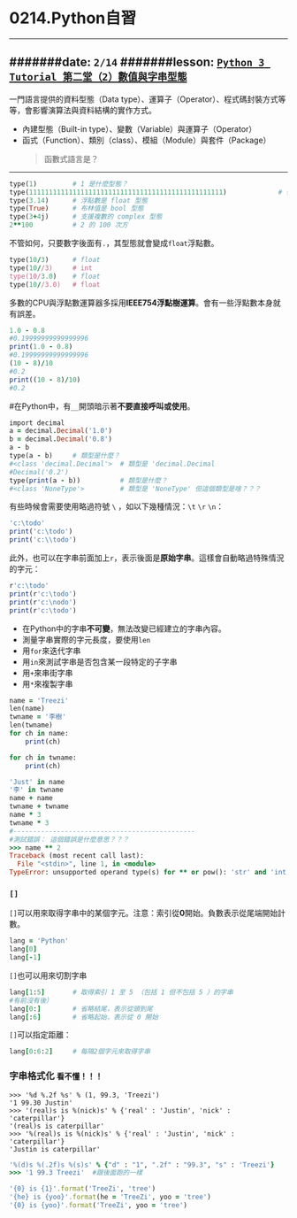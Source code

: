 # 0214.Python自習

-----------------------------------
#######date: 	`2/14`
#######lesson: 	[`Python 3 Tutorial 第二堂（2）數值與字串型態`](https://openhome.cc/Gossip/CodeData/PythonTutorial/NumericStringPy3.html)
-----------------------------------

一門語言提供的資料型態（Data type）、運算子（Operator）、程式碼封裝方式等等，會影響演算法與資料結構的實作方式。
- 內建型態（Built-in type）、變數（Variable）與運算子（Operator）
- 函式（Function）、類別（class）、模組（Module）與套件（Package）
	>	函數式語言是？

------------------------------------

```ruby
type(1)			# 1 是什麼型態？
type(1111111111111111111111111111111111111111111111111)				# 很長的整數也是 int
type(3.14)		# 浮點數是 float 型態
type(True)		# 布林值是 bool	型態
type(3+4j)		# 支援複數的 complex 型態
2**100			# 2 的 100 次方
```

不管如何，只要數字後面有`.`，其型態就會變成`float`浮點數。
```ruby
type(10/3)		# float
type(10//3)		# int
type(10/3.0)	# float
type(10//3.0)	# float
```

多數的CPU與浮點數運算器多採用**IEEE754浮點樹運算**。會有一些浮點數本身就有誤差。
```ruby
1.0 - 0.8
#0.19999999999999996
print(1.0 - 0.8)
#0.19999999999999996
(10 - 8)/10
#0.2
print((10 - 8)/10)
#0.2
```

#在Python中，有`__`開頭暗示著**不要直接呼叫或使用**。
```ruby
import decimal
a = decimal.Decimal('1.0')
b = decimal.Decimal('0.8')
a - b
type(a - b)		# 類型是什麼？
#<class 'decimal.Decimal'>	# 類型是 'decimal.Decimal
#Decimal('0.2')
type(print(a - b))			# 類型是什麼？
#<class 'NoneType'>			# 類型是 'NoneType' 但這個類型是啥？？？
```

有些時候會需要使用略過符號 `\` ，如以下幾種情況：`\t` `\r` `\n`：
```ruby
'c:\todo'
print('c:\todo')
print('c:\\todo')
```

此外，也可以在字串前面加上`r`，表示後面是**原始字串**。這樣會自動略過特殊情況的字元：
```ruby
r'c:\todo'
print(r'c:\todo')
print(r'c:\nodo')
print(r'c:\todo')
```

- 在Python中的字串**不可變**，無法改變已經建立的字串內容。
- 測量字串實際的字元長度，要使用`len`
- 用`for`來迭代字串
- 用`in`來測試字串是否包含某一段特定的子字串
- 用`+`來串街字串
- 用`*`來複製字串

```ruby
name = 'Treezi'
len(name)
twname = '李樹'
len(twname)
for ch in name:
	print(ch)

for ch in twname:
	print(ch)

'Just' in name
'李' in twname
name + name
twname + twname
name * 3
twname * 3
#----------------------------------------------
#測試錯誤： 這個錯誤是什麼意思？？？
>>> name ** 2
Traceback (most recent call last):
  File "<stdin>", line 1, in <module>
TypeError: unsupported operand type(s) for ** or pow(): 'str' and 'int'
```

### `[]`
`[]`可以用來取得字串中的某個字元。注意：索引從**0**開始。負數表示從尾端開始計數。
```ruby
lang = 'Python'
lang[0]
lang[-1]
```
`[]`也可以用來切割字串
```ruby
lang[1:5]		# 取得索引 1 至 5 （包括 1 但不包括 5 ）的字串
#有前沒有後）
lang[0:]		# 省略結尾，表示從頭到尾
lang[:6]		# 省略起始，表示從 0 開始
```
`[]`可以指定距離：
```ruby
lang[0:6:2]		# 每隔2個字元來取得字串
```

### 字串格式化 `看不懂！！！`

```
>>> '%d %.2f %s' % (1, 99.3, 'Treezi')
'1 99.30 Justin'
>>> '(real)s is %(nick)s' % {'real' : 'Justin', 'nick' : 'caterpillar'}
'(real)s is caterpillar'
>>> '%(real)s is %(nick)s' % {'real' : 'Justin', 'nick' : 'caterpillar'}
'Justin is caterpillar'
```
```ruby
'%(d)s %(.2f)s %(s)s' % {"d" : "1", ".2f" : "99.3", "s" : 'Treezi'}
>>> '1 99.3 Treezi'  #跟後面跑的一樣
```
```ruby
'{0} is {1}'.format('TreeZi', 'tree')
'{he} is {yoo}'.format(he = 'TreeZi', yoo = 'tree')
'{0} is {yoo}'.format('TreeZi', yoo = 'tree')
```